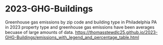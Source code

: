 # 2023-GHG-Buildings
Greenhouse gas emissions by zip code and building type in Philadelphia PA in 2023 property type and greenhouse gas emissions have been averages becuase of large amounts of data.
https://thomasstewdlc25.github.io/2023-GHG-Buildings/emissions_with_legend_and_percentage_table.html
